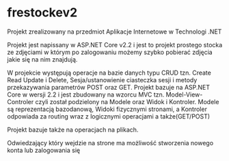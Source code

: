 # frestockev2
Projekt zrealizowany na przedmiot Aplikacje Internetowe w Technologi .NET

Projekt jest napissany w ASP.NET Core v2.2 i jest to projekt prostego stocka ze zdjęciami w którym po zalogowaniu możemy szybko pobierać zdjęcia jakie się na nim znajdują.

W projekcie występują operacje na bazie danych typu CRUD tzn. Create Read Update i Delete, Sesja/ustanowienie ciasteczka sesji i metody przekazywania parametrów POST oraz GET.
Projekt bazuje na ASP.NET Core w wersji 2.2 i jest zbudowany na wzorcu MVC tzn. Model-View-Controler czyli został podzielony na Modele oraz Widok i Kontroler.
Modele są reprezentacją bazodanową, Widoki fizycznymi stronami, a Kontroler odpowiada za routing wraz z logicznymi operacjami a także(GET/POST)

Projekt bazuje także na operacjach na plikach.

Odwiedzający który wejdzie na strone ma możliwość stworzenia nowego konta lub zalogowania się 
